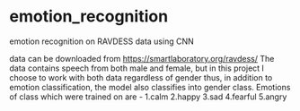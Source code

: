 # emotion_recognition
emotion recognition on RAVDESS data using CNN

data can be downloaded from https://smartlaboratory.org/ravdess/
The data contains speech from both male and female, but in this project I choose to work with both data regardless of gender thus, in addition to emotion classification, the model also classifies into gender class.
Emotions of class which were trained on are - 1.calm 2.happy 3.sad 4.fearful 5.angry
